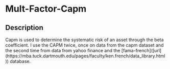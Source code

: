 # Mult-Factor-Capm

<h2> Description </h2>
Capm is used to determine the systematic risk of an asset through the beta coefficient. I use the CAPM twice, once on data from the capm dataset and the second time from data from yahoo finance and the [fama-french]([url](https://mba.tuck.dartmouth.edu/pages/faculty/ken.french/data_library.html)) database.
